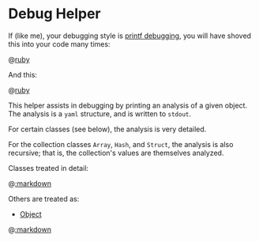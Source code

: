 # Debug Helper

If (like me), your debugging style is [printf debugging](https://en.wikipedia.org/wiki/Debugging#Techniques), you will have shoved this into your code many times:

@[ruby](show_hash.rb)

And this:

@[ruby](show_array.rb)

This helper assists in debugging by printing an analysis of a given object.  The analysis is a ```yaml``` structure, and is written to ```stdout```.

For certain classes (see below), the analysis is very detailed.

For the collection classes ```Array```, ```Hash```, and ```Struct```, the analysis is also recursive;  that is, the collection's values are themselves analyzed.

Classes treated in detail:

@[:markdown](class_links.md)

Others are treated as:

- [Object](#object)

@[:markdown](class_inclusions.md)
